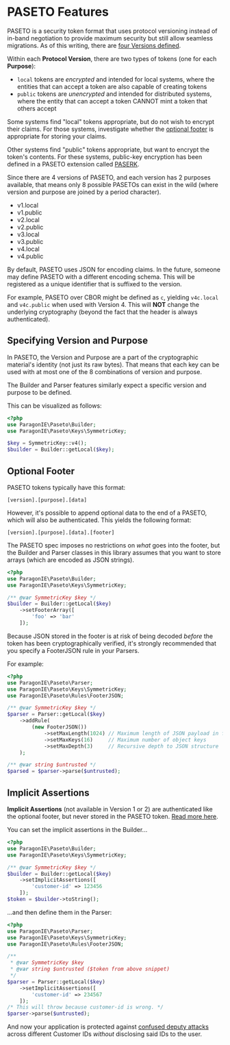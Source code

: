 # PASETO Features

PASETO is a security token format that uses protocol versioning instead of in-band
negotiation to provide maximum security but still allow seamless migrations.
As of this writing, there are [four Versions defined](https://github.com/paseto-standard/paseto-spec/tree/master/docs/01-Protocol-Versions#versions).

Within each **Protocol Version**, there are two types of tokens (one for each **Purpose**):

* `local` tokens are *encrypted* and intended for local systems, where the entities
  that can accept a token are also capable of creating tokens
* `public` tokens are *unencrypted* and intended for distributed systems, where the
  entity that can accept a token CANNOT mint a token that others accept

Some systems find "local" tokens appropriate, but do not wish to encrypt their claims.
For those systems, investigate whether the [optional footer](#optional-footer) is appropriate
for storing your claims.

Other systems find "public" tokens appropriate, but want to encrypt the token's
contents. For these systems, public-key encryption has been defined in a PASETO
extension called [PASERK](https://github.com/paseto-standard/paserk).

Since there are 4 versions of PASETO, and each version has 2 purposes available, that
means only 8 possible PASETOs can exist in the wild (where version and purpose are
joined by a period character).

* v1.local
* v1.public
* v2.local
* v2.public
* v3.local
* v3.public
* v4.local
* v4.public

By default, PASETO uses JSON for encoding claims. In the future, someone may define PASETO
with a different encoding schema. This will be registered as a unique identifier that is
suffixed to the version.

For example, PASETO over CBOR might be defined as `c`, yielding `v4c.local` and `v4c.public`
when used with Version 4. This will **NOT** change the underlying cryptography (beyond
the fact that the header is always authenticated).

## Specifying Version and Purpose

In PASETO, the Version and Purpose are a part of the cryptographic material's identity 
(not just its raw bytes). That means that each key can be used with at most one of the
8 combinations of version and purpose.

The Builder and Parser features similarly expect a specific version and purpose to be
defined.

This can be visualized as follows:

```php
<?php
use ParagonIE\Paseto\Builder;
use ParagonIE\Paseto\Keys\SymmetricKey;

$key = SymmetricKey::v4();
$builder = Builder::getLocal($key);
```

## Optional Footer

PASETO tokens typically have this format:

    [version].[purpose].[data]

However, it's possible to append optional data to the end of a PASETO, which will also be 
authenticated. This yields the following format:

    [version].[purpose].[data].[footer]

The PASETO spec imposes no restrictions on *what* goes into the footer, but the Builder and
Parser classes in this library assumes that you want to store arrays (which are encoded
as JSON strings).

```php
<?php
use ParagonIE\Paseto\Builder;
use ParagonIE\Paseto\Keys\SymmetricKey;

/** @var SymmetricKey $key */
$builder = Builder::getLocal($key)
    ->setFooterArray([
        'foo' => 'bar'
    ]);
```

Because JSON stored in the footer is at risk of being decoded *before* the token has been
cryptographically verified, it's strongly recommended that you specify a FooterJSON rule
in your Parsers.

For example:

```php
<?php
use ParagonIE\Paseto\Parser;
use ParagonIE\Paseto\Keys\SymmetricKey;
use ParagonIE\Paseto\Rules\FooterJSON;

/** @var SymmetricKey $key */
$parser = Parser::getLocal($key)
    ->addRule(
        (new FooterJSON())
            ->setMaxLength(1024) // Maximum length of JSON payload in footer
            ->setMaxKeys(16)     // Maximum number of object keys
            ->setMaxDepth(3)     // Recursive depth to JSON structure
    );

/** @var string $untrusted */
$parsed = $parser->parse($untrusted);
```

## Implicit Assertions

**Implicit Assertions** (not available in Version 1 or 2) are authenticated like the optional
footer, but never stored in the PASETO token. [Read more here](https://github.com/paseto-standard/paseto-spec/blob/master/docs/Rationale-V3-V4.md#implicit-assertions-feature).

You can set the implicit assertions in the Builder...

```php
<?php
use ParagonIE\Paseto\Builder;
use ParagonIE\Paseto\Keys\SymmetricKey;

/** @var SymmetricKey $key */
$builder = Builder::getLocal($key)
    ->setImplicitAssertions([
        'customer-id' => 123456
    ]);
$token = $builder->toString();
```

...and then define them in the Parser:

```php
<?php
use ParagonIE\Paseto\Parser;
use ParagonIE\Paseto\Keys\SymmetricKey;
use ParagonIE\Paseto\Rules\FooterJSON;

/**
 * @var SymmetricKey $key
 * @var string $untrusted ($token from above snippet)
 */
$parser = Parser::getLocal($key)
    ->setImplicitAssertions([
        'customer-id' => 234567
    ]);
/* This will throw because customer-id is wrong. */
$parser->parse($untrusted);
```

And now your application is protected against [confused deputy attacks](https://cloud.google.com/kms/docs/additional-authenticated-data#confused_deputy_attack_example)
across different Customer IDs *without* disclosing said IDs to the user.
